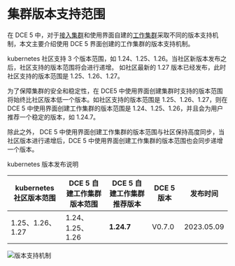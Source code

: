 # 集群版本支持范围

在 DCE 5 中，对于[接入集群](./cluster-role.md#_5)和使用界面自建的[工作集群](./cluster-role.md#_4)采取不同的版本支持机制，本文主要介绍使用 DCE 5 界面创建的工作集群的版本支持机制。

kubernetes 社区支持 3 个版本范围，如 1.24、1.25、1.26。当社区新版本发布之后，社区支持的版本范围将会进行递增。
如社区最新的 1.27 版本已经发布，此时社区支持的版本范围是 1.25、1.26、1.27。

为了保障集群的安全和稳定性，在 DCE5 中使用界面创建集群时支持的版本范围将始终比社区版本低一个版本。如社区支持的版本范围是 1.25、1.26、1.27，则在 DCE 5 中使用界面创建工作集群的版本范围是 1.24、1.25、1.26，并且会为用户推荐一个稳定的版本，如 1.24.7。

除此之外， DCE 5 中使用界面创建工作集群的版本范围与社区保持高度同步，当社区版本进行递增后，DCE 5 中使用界面创建工作集群的版本范围也会同步递增一个版本。

kubernetes 版本发布说明

| kubernetes 社区版本范围 | DCE 5 自建工作集群版本范围 | DCE 5 自建工作集群推荐版本 | DCE 5 版本 | 发布时间   |
| ----------------------- | -------------------------- | -------------------------- | ---------- | ---------- |
| 1.25、1.26、1.27        | 1.24、1.25、1.26           | **1.24.7**                 | V0.7.0     | 2023.05.09 |

![版本支持机制](../../images/cluster-version.png)

